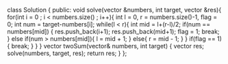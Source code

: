 class Solution {
public:
void solve(vector<int> &numbers, int target, vector<int> &res){
for(int i = 0 ; i < numbers.size() ; i++){
int l = 0, r = numbers.size()-1, flag = 0;
int num = target-numbers[i];
while(l < r){
int mid = l+(r-l)/2;
if(num == numbers[mid])
{
res.push_back(i+1);
res.push_back(mid+1);
flag = 1;
break;
}
else if(num > numbers[mid]){
l = mid + 1;
}
else{
r = mid - 1;
}
}
if(flag == 1){
break;
}
}
}
vector<int> twoSum(vector<int>& numbers, int target) {
vector<int> res;
solve(numbers, target, res);
return res;
}
};